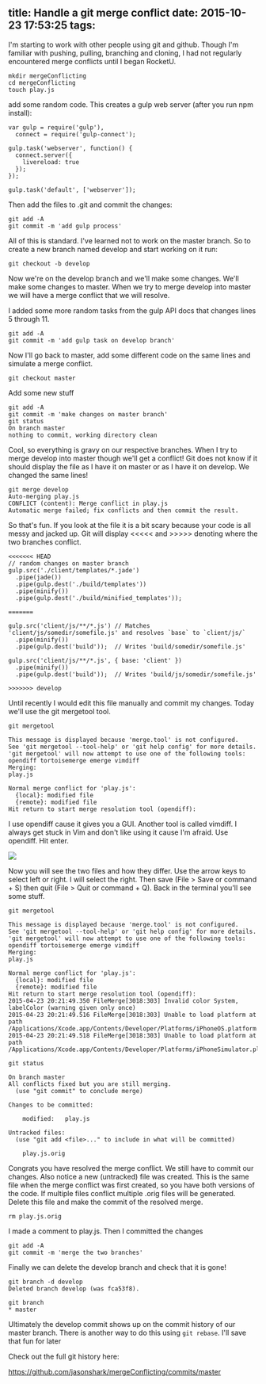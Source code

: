 title: Handle a git merge conflict
date: 2015-10-23 17:53:25
tags:
---

I'm starting to work with other people using git and github. Though I'm familiar with pushing, pulling, branching and cloning, I had not regularly encountered  merge conflicts until I began RocketU.

<!-- more -->

```
mkdir mergeConflicting
cd mergeConflicting
touch play.js
```

add some random code. This creates a gulp web server (after you run npm install):

```
var gulp = require('gulp'),
  connect = require('gulp-connect');

gulp.task('webserver', function() {
  connect.server({
    livereload: true
  });
});
 
gulp.task('default', ['webserver']);
```

Then add the files to .git and commit the changes:

```
git add -A
git commit -m 'add gulp process'
```

All of this is standard. I've learned not to work on the master branch. So to create a new branch named develop and start working on it run:

```
git checkout -b develop
```

Now we're on the develop branch and we'll make some changes. We'll make some changes to master. When we try to merge develop into master we will have a merge conflict that we will resolve.


I added some more random tasks from the gulp API docs that changes lines 5 through 11.
```
git add -A
git commit -m 'add gulp task on develop branch'
```

Now I'll go back to master, add some different code on the same lines and simulate a merge conflict.

```
git checkout master
```
Add some new stuff
```
git add -A
git commit -m 'make changes on master branch'
git status
On branch master
nothing to commit, working directory clean
```

Cool, so everything is gravy on our respective branches. When I try to merge develop into master though we'll get a conflict! Git does not know if it should display the file as I have it on master or as I have it on develop. We changed the same lines!

```
git merge develop
Auto-merging play.js
CONFLICT (content): Merge conflict in play.js
Automatic merge failed; fix conflicts and then commit the result.
```

So that's fun. If you look at the file it is a bit scary because your code is all messy and jacked up. Git will display <<<<< and >>>>> denoting where the two branches conflict.

```
<<<<<<< HEAD
// random changes on master branch
gulp.src('./client/templates/*.jade')
  .pipe(jade())
  .pipe(gulp.dest('./build/templates'))
  .pipe(minify())
  .pipe(gulp.dest('./build/minified_templates'));

=======

gulp.src('client/js/**/*.js') // Matches 'client/js/somedir/somefile.js' and resolves `base` to `client/js/`
  .pipe(minify())
  .pipe(gulp.dest('build'));  // Writes 'build/somedir/somefile.js'

gulp.src('client/js/**/*.js', { base: 'client' })
  .pipe(minify())
  .pipe(gulp.dest('build'));  // Writes 'build/js/somedir/somefile.js'
  
>>>>>>> develop
```

Until recently I would edit this file manually and commit my changes. Today we'll use the git mergetool tool.

```
git mergetool

This message is displayed because 'merge.tool' is not configured.
See 'git mergetool --tool-help' or 'git help config' for more details.
'git mergetool' will now attempt to use one of the following tools:
opendiff tortoisemerge emerge vimdiff
Merging:
play.js

Normal merge conflict for 'play.js':
  {local}: modified file
  {remote}: modified file
Hit return to start merge resolution tool (opendiff):
```

I use opendiff cause it gives you a GUI. Another tool is called vimdiff. I always get stuck in Vim and don't like using it cause I'm afraid. Use opendiff. Hit enter.

![](/content/images/2015/04/Screen-Shot-2015-04-23-at-8-22-13-PM.png)

Now you will see the two files and how they differ. Use the arrow keys to select left or right. I will select the right. Then save (File > Save or command + S) then quit (File > Quit or command + Q). Back in the terminal you'll see some stuff.

```
git mergetool

This message is displayed because 'merge.tool' is not configured.
See 'git mergetool --tool-help' or 'git help config' for more details.
'git mergetool' will now attempt to use one of the following tools:
opendiff tortoisemerge emerge vimdiff
Merging:
play.js

Normal merge conflict for 'play.js':
  {local}: modified file
  {remote}: modified file
Hit return to start merge resolution tool (opendiff): 
2015-04-23 20:21:49.350 FileMerge[3018:303] Invalid color System, labelColor (warning given only once)
2015-04-23 20:21:49.516 FileMerge[3018:303] Unable to load platform at path /Applications/Xcode.app/Contents/Developer/Platforms/iPhoneOS.platform
2015-04-23 20:21:49.518 FileMerge[3018:303] Unable to load platform at path /Applications/Xcode.app/Contents/Developer/Platforms/iPhoneSimulator.platform

git status

On branch master
All conflicts fixed but you are still merging.
  (use "git commit" to conclude merge)

Changes to be committed:

	modified:   play.js

Untracked files:
  (use "git add <file>..." to include in what will be committed)

	play.js.orig
```

Congrats you have resolved the merge conflict. We still have to commit our changes. Also notice a new (untracked) file was created. This is the same file when the merge conflict was first created, so you have both versions of the code. If multiple files conflict multiple .orig files will be generated. Delete this file and make the commit of the resolved merge.

```
rm play.js.orig
```
I made a comment to play.js. Then I committed the changes

```
git add -A
git commit -m 'merge the two branches'
```

Finally we can delete the develop branch and check that it is gone!

```
git branch -d develop 
Deleted branch develop (was fca53f8).

git branch
* master
```

Ultimately the develop commit shows up on the commit history of our master branch. There is another way to do this using `git rebase`. I'll save that fun for later

Check out the full git history here:

https://github.com/jasonshark/mergeConflicting/commits/master